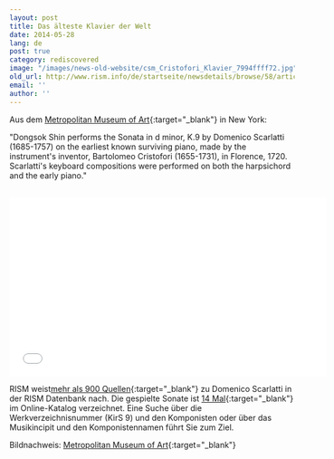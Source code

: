 ```yaml
---
layout: post
title: Das älteste Klavier der Welt
date: 2014-05-28
lang: de
post: true
category: rediscovered
image: "/images/news-old-website/csm_Cristofori_Klavier_7994ffff72.jpg"
old_url: http://www.rism.info/de/startseite/newsdetails/browse/58/article/64/listen-to-the-worlds-oldest-piano.html
email: ''
author: ''
---
```


Aus dem [Metropolitan Museum of Art](http://www.metmuseum.org/){:target="_blank"} in New York:

"Dongsok Shin performs the Sonata in d minor, K.9 by Domenico Scarlatti (1685-1757) on the earliest known surviving piano, made by the instrument's inventor, Bartolomeo Cristofori (1655-1731), in Florence, 1720. Scarlatti's keyboard compositions were performed on both the harpsichord and the early piano."
&nbsp; 
&nbsp;  
&nbsp;  

<iframe width="560" height="315" src="//www.youtube.com/embed/A2WdjyKQ57A" frameborder="0" allowfullscreen></iframe>


RISM weist[mehr als 900 Quellen](https://opac.rism.info/metaopac/search.do?methodToCall=submitButtonCall&methodToCallParameter=submitSearch&refine=false&submitButtonCall_submitSearch=Suchen&searchCategories%5B0%5D=-1&searchString%5B0%5D=&combinationOperator%5B1%5D=AND&searchCategories%5B1%5D=200&searchString%5B1%5D=&combinationOperator%5B2%5D=AND&searchCategories%5B2%5D=100&searchString%5B2%5D=Scarlatti%2C+Domenico&combinationOperator%5B3%5D=AND&searchCategories%5B3%5D=6015&searchString%5B3%5D=&searchRestrictionValue1%5B0%5D=&searchRestrictionID%5B0%5D=14&searchRestrictionValue1%5B1%5D=&searchRestrictionID%5B1%5D=13){:target="_blank"} zu Domenico Scarlatti in der RISM Datenbank nach. Die gespielte Sonate ist [14 Mal](https://opac.rism.info/metaopac/search.do?methodToCall=submitButtonCall&&methodToCallParameter=submitSearch&refine=false&submitButtonCall_submitSearch=Suchen&searchCategories%5B0%5D=6002&searchString%5B0%5D=&combinationOperator%5B1%5D=AND&searchCategories%5B1%5D=6005&searchString%5B1%5D=KirS+9&combinationOperator%5B2%5D=AND&searchCategories%5B2%5D=100&searchString%5B2%5D=scarlatti%2C+domenico&combinationOperator%5B3%5D=AND&searchCategories%5B3%5D=6015&searchString%5B3%5D=&searchHistoryCombinationOperator=AND&searchHistory=&searchRestrictionValue1%5B0%5D=&searchRestrictionID%5B0%5D=14&searchRestrictionValue1%5B1%5D=&searchRestrictionID%5B1%5D=13){:target="_blank"} im Online-Katalog verzeichnet. Eine Suche über die Werkverzeichnisnummer (KirS 9) und den Komponisten oder über das Musikincipit und den Komponistennamen führt Sie zum Ziel.

Bildnachweis: [Metropolitan Museum of Art](http://www.metmuseum.org/collection/the-collection-online/search/501788?=&imgNo=0&tabName=gallery-label){:target="_blank"}

